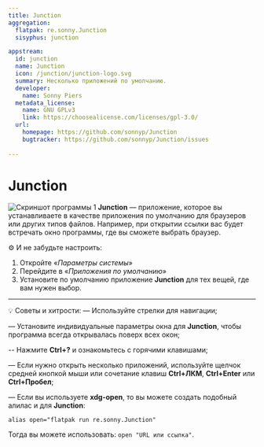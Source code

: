 ```yaml
---
title: Junction
aggregation:
  flatpak: re.sonny.Junction
  sisyphus: junction

appstream:
  id: junction
  name: Junction
  icon: /junction/junction-logo.svg
  summary: Несколько приложений по умолчанию.
  developer:
    name: Sonny Piers
  metadata_license:
    name: GNU GPLv3
    link: https://choosealicense.com/licenses/gpl-3.0/
  url:
    homepage: https://github.com/sonnyp/Junction
    bugtracker: https://github.com/sonnyp/Junction/issues
    
---
```


# Junction
![Скриншот программы 1](/junction/junction-screenshot.png)
**Junction** — приложение, которое вы устанавливаете в качестве приложения по умолчанию для браузеров или других типов файлов. Например, при открытии ссылки вас будет встречать окно программы, где вы сможете выбрать браузер.

⚙️ И не забудьте настроить:
1. Откройте «*Параметры системы*»
2. Перейдите в «*Приложения по умолчанию*»
3. Установите по умолчанию приложение **Junction** для тех вещей, где вам нужен выбор. 

---

💡 Советы и хитрости:
— Используйте стрелки для навигации;

— Установите индивидуальные параметры окна для **Junction**, чтобы программа всегда открывалась поверх всех окон;

-- Нажмите **Ctrl+?** и ознакомьтесь с горячими клавишами;

— Если нужно открыть несколько приложений, используйте щелчок средней кнопкой мыши или сочетание клавиш **Ctrl+ЛКМ**, **Ctrl+Enter** или **Ctrl+Пробел**;

— Если вы используете **xdg-open**, то вы можете создать подобный алилас и для **Junction**:
```shell
alias open="flatpak run re.sonny.Junction"
```
Тогда вы можете использовать: `open "URL или ссылка"`.

<!--@include: @apps/.parts/install/content-flatpak.md-->
<!--@include: @apps/.parts/install/content-repo.md-->